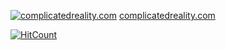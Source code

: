 

[![complicatedreality.com](https://i.imgur.com/C307iQA.png)](https://player.vimeo.com/video/425085074?autoplay=1&color=f3e62b "Click to Watch")
[complicatedreality.com](https://www.complicatedreality.com/)



[![HitCount](http://hits.dwyl.com/BMariscal/BMariscal.svg)](http://hits.dwyl.com/BMariscal/BMariscal)



